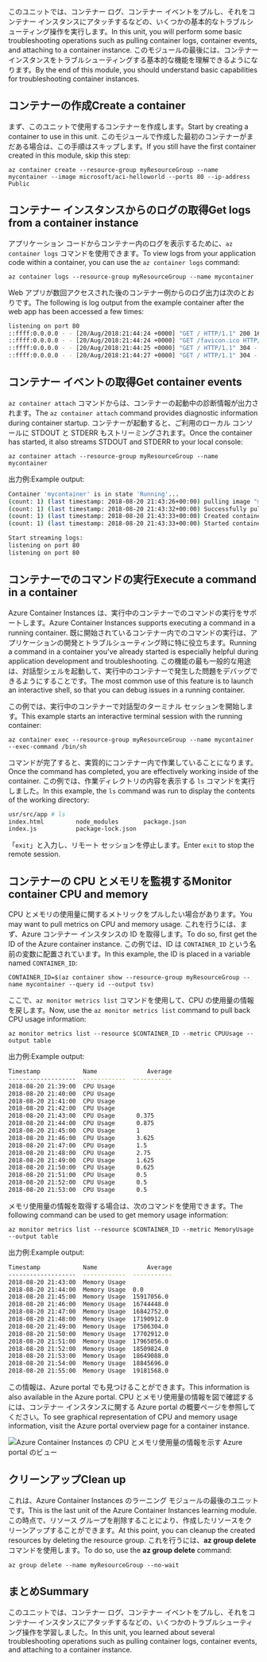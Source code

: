 <span data-ttu-id="bf507-101">このユニットでは、コンテナー ログ、コンテナー イベントをプルし、それをコンテナー インスタンスにアタッチするなどの、いくつかの基本的なトラブルシューティング操作を実行します。</span><span class="sxs-lookup"><span data-stu-id="bf507-101">In this unit, you will perform some basic troubleshooting operations such as pulling container logs, container events, and attaching to a container instance.</span></span> <span data-ttu-id="bf507-102">このモジュールの最後には、コンテナー インスタンスをトラブルシューティングする基本的な機能を理解できるようになります。</span><span class="sxs-lookup"><span data-stu-id="bf507-102">By the end of this module, you should understand basic capabilities for troubleshooting container instances.</span></span>

## <a name="create-a-container"></a><span data-ttu-id="bf507-103">コンテナーの作成</span><span class="sxs-lookup"><span data-stu-id="bf507-103">Create a container</span></span>

<span data-ttu-id="bf507-104">まず、このユニットで使用するコンテナーを作成します。</span><span class="sxs-lookup"><span data-stu-id="bf507-104">Start by creating a container to use in this unit.</span></span> <span data-ttu-id="bf507-105">このモジュールで作成した最初のコンテナーがまだある場合は、この手順はスキップします。</span><span class="sxs-lookup"><span data-stu-id="bf507-105">If you still have the first container created in this module, skip this step:</span></span>

```azurecli
az container create --resource-group myResourceGroup --name mycontainer --image microsoft/aci-helloworld --ports 80 --ip-address Public
```

## <a name="get-logs-from-a-container-instance"></a><span data-ttu-id="bf507-106">コンテナー インスタンスからのログの取得</span><span class="sxs-lookup"><span data-stu-id="bf507-106">Get logs from a container instance</span></span>

<span data-ttu-id="bf507-107">アプリケーション コードからコンテナー内のログを表示するために、`az container logs` コマンドを使用できます。</span><span class="sxs-lookup"><span data-stu-id="bf507-107">To view logs from your application code within a container, you can use the `az container logs` command:</span></span>

```azazurecli
az container logs --resource-group myResourceGroup --name mycontainer
```

<span data-ttu-id="bf507-108">Web アプリが数回アクセスされた後のコンテナー例からのログ出力は次のとおりです。</span><span class="sxs-lookup"><span data-stu-id="bf507-108">The following is log output from the example container after the web app has been accessed a few times:</span></span>

```bash
listening on port 80
::ffff:0.0.0.0 - - [20/Aug/2018:21:44:24 +0000] "GET / HTTP/1.1" 200 1663 "-" "Mozilla/5.0 (Macintosh; Intel Mac OS X 10_13_6) AppleWebKit/537.36 (KHTML, like Gecko) Chrome/68.0.3440.106 Safari/537.36"
::ffff:0.0.0.0 - - [20/Aug/2018:21:44:24 +0000] "GET /favicon.ico HTTP/1.1" 404 150 "http://23.101.136.193/" "Mozilla/5.0 (Macintosh; Intel Mac OS X 10_13_6) AppleWebKit/537.36 (KHTML, like Gecko) Chrome/68.0.3440.106 Safari/537.36"
::ffff:0.0.0.0 - - [20/Aug/2018:21:44:25 +0000] "GET / HTTP/1.1" 304 - "-" "Mozilla/5.0 (Macintosh; Intel Mac OS X 10_13_6) AppleWebKit/537.36 (KHTML, like Gecko) Chrome/68.0.3440.106 Safari/537.36"
::ffff:0.0.0.0 - - [20/Aug/2018:21:44:27 +0000] "GET / HTTP/1.1" 304 - "-" "Mozilla/5.0 (Macintosh; Intel Mac OS X 10_13_6) AppleWebKit/537.36 (KHTML, like Gecko) Chrome/68.0.3440.106 Safari/537.36"
```

## <a name="get-container-events"></a><span data-ttu-id="bf507-109">コンテナー イベントの取得</span><span class="sxs-lookup"><span data-stu-id="bf507-109">Get container events</span></span>

<span data-ttu-id="bf507-110">`az container attach` コマンドからは、コンテナーの起動中の診断情報が出力されます。</span><span class="sxs-lookup"><span data-stu-id="bf507-110">The `az container attach` command provides diagnostic information during container startup.</span></span> <span data-ttu-id="bf507-111">コンテナーが起動すると、ご利用のローカル コンソールに STDOUT と STDERR もストリーミングされます。</span><span class="sxs-lookup"><span data-stu-id="bf507-111">Once the container has started, it also streams STDOUT and STDERR to your local console:</span></span>

```azazurecli
az container attach --resource-group myResourceGroup --name mycontainer
```

<span data-ttu-id="bf507-112">出力例:</span><span class="sxs-lookup"><span data-stu-id="bf507-112">Example output:</span></span>


```bash
Container 'mycontainer' is in state 'Running'...
(count: 1) (last timestamp: 2018-08-20 21:43:26+00:00) pulling image "microsoft/aci-helloworld"
(count: 1) (last timestamp: 2018-08-20 21:43:32+00:00) Successfully pulled image "microsoft/aci-helloworld"
(count: 1) (last timestamp: 2018-08-20 21:43:33+00:00) Created container
(count: 1) (last timestamp: 2018-08-20 21:43:33+00:00) Started container

Start streaming logs:
listening on port 80
listening on port 80
```

## <a name="execute-a-command-in-a-container"></a><span data-ttu-id="bf507-113">コンテナーでのコマンドの実行</span><span class="sxs-lookup"><span data-stu-id="bf507-113">Execute a command in a container</span></span>

<span data-ttu-id="bf507-114">Azure Container Instances は、実行中のコンテナーでのコマンドの実行をサポートします。</span><span class="sxs-lookup"><span data-stu-id="bf507-114">Azure Container Instances supports executing a command in a running container.</span></span> <span data-ttu-id="bf507-115">既に開始されているコンテナー内でのコマンドの実行は、アプリケーションの開発とトラブルシューティング時に特に役立ちます。</span><span class="sxs-lookup"><span data-stu-id="bf507-115">Running a command in a container you've already started is especially helpful during application development and troubleshooting.</span></span> <span data-ttu-id="bf507-116">この機能の最も一般的な用途は、対話型シェルを起動して、実行中のコンテナーで発生した問題をデバッグできるようにすることです。</span><span class="sxs-lookup"><span data-stu-id="bf507-116">The most common use of this feature is to launch an interactive shell, so that you can debug issues in a running container.</span></span>

<span data-ttu-id="bf507-117">この例では、実行中のコンテナーで対話型のターミナル セッションを開始します。</span><span class="sxs-lookup"><span data-stu-id="bf507-117">This example starts an interactive terminal session with the running container:</span></span>

```azurecli
az container exec --resource-group myResourceGroup --name mycontainer --exec-command /bin/sh
```

<span data-ttu-id="bf507-118">コマンドが完了すると、実質的にコンテナー内で作業していることになります。</span><span class="sxs-lookup"><span data-stu-id="bf507-118">Once the command has completed, you are effectively working inside of the container.</span></span> <span data-ttu-id="bf507-119">この例では、作業ディレクトリの内容を表示する `ls` コマンドを実行しました。</span><span class="sxs-lookup"><span data-stu-id="bf507-119">In this example, the `ls` command was run to display the contents of the working directory:</span></span>

```bash
usr/src/app # ls
index.html         node_modules       package.json
index.js           package-lock.json
```

<span data-ttu-id="bf507-120">「`exit`」と入力し、リモート セッションを停止します。</span><span class="sxs-lookup"><span data-stu-id="bf507-120">Enter `exit` to stop the remote session.</span></span>

## <a name="monitor-container-cpu-and-memory"></a><span data-ttu-id="bf507-121">コンテナーの CPU とメモリを監視する</span><span class="sxs-lookup"><span data-stu-id="bf507-121">Monitor container CPU and memory</span></span>

<span data-ttu-id="bf507-122">CPU とメモリの使用量に関するメトリックをプルしたい場合があります。</span><span class="sxs-lookup"><span data-stu-id="bf507-122">You may want to pull metrics on CPU and memory usage.</span></span> <span data-ttu-id="bf507-123">これを行うには、まず、Azure コンテナー インスタンスの ID を取得します。</span><span class="sxs-lookup"><span data-stu-id="bf507-123">To do so, first get the ID of the Azure container instance.</span></span> <span data-ttu-id="bf507-124">この例では、ID は `CONTAINER_ID` という名前の変数に配置されています。</span><span class="sxs-lookup"><span data-stu-id="bf507-124">In this example, the ID is placed in a variable named `CONTAINER_ID`:</span></span>

```azurecli
CONTAINER_ID=$(az container show --resource-group myResourceGroup --name mycontainer --query id --output tsv)
```

<span data-ttu-id="bf507-125">ここで、`az monitor metrics list` コマンドを使用して、CPU の使用量の情報を戻します。</span><span class="sxs-lookup"><span data-stu-id="bf507-125">Now, use the `az monitor metrics list` command to pull back CPU usage information:</span></span>

```azurecli
az monitor metrics list --resource $CONTAINER_ID --metric CPUUsage --output table
```

<span data-ttu-id="bf507-126">出力例:</span><span class="sxs-lookup"><span data-stu-id="bf507-126">Example output:</span></span>

```bash
Timestamp            Name              Average
-------------------  ------------  -----------
2018-08-20 21:39:00  CPU Usage
2018-08-20 21:40:00  CPU Usage
2018-08-20 21:41:00  CPU Usage
2018-08-20 21:42:00  CPU Usage
2018-08-20 21:43:00  CPU Usage      0.375
2018-08-20 21:44:00  CPU Usage      0.875
2018-08-20 21:45:00  CPU Usage      1
2018-08-20 21:46:00  CPU Usage      3.625
2018-08-20 21:47:00  CPU Usage      1.5
2018-08-20 21:48:00  CPU Usage      2.75
2018-08-20 21:49:00  CPU Usage      1.625
2018-08-20 21:50:00  CPU Usage      0.625
2018-08-20 21:51:00  CPU Usage      0.5
2018-08-20 21:52:00  CPU Usage      0.5
2018-08-20 21:53:00  CPU Usage      0.5
```

<span data-ttu-id="bf507-127">メモリ使用量の情報を取得する場合は、次のコマンドを使用できます。</span><span class="sxs-lookup"><span data-stu-id="bf507-127">The following command can be used to get memory usage information:</span></span>

```azurecli
az monitor metrics list --resource $CONTAINER_ID --metric MemoryUsage --output table
```

<span data-ttu-id="bf507-128">出力例:</span><span class="sxs-lookup"><span data-stu-id="bf507-128">Example output:</span></span>

```bash
Timestamp            Name              Average
-------------------  ------------  -----------
2018-08-20 21:43:00  Memory Usage
2018-08-20 21:44:00  Memory Usage  0.0
2018-08-20 21:45:00  Memory Usage  15917056.0
2018-08-20 21:46:00  Memory Usage  16744448.0
2018-08-20 21:47:00  Memory Usage  16842752.0
2018-08-20 21:48:00  Memory Usage  17190912.0
2018-08-20 21:49:00  Memory Usage  17506304.0
2018-08-20 21:50:00  Memory Usage  17702912.0
2018-08-20 21:51:00  Memory Usage  17965056.0
2018-08-20 21:52:00  Memory Usage  18509824.0
2018-08-20 21:53:00  Memory Usage  18649088.0
2018-08-20 21:54:00  Memory Usage  18845696.0
2018-08-20 21:55:00  Memory Usage  19181568.0
```

<span data-ttu-id="bf507-129">この情報は、Azure portal でも見つけることができます。</span><span class="sxs-lookup"><span data-stu-id="bf507-129">This information is also available in the Azure portal.</span></span> <span data-ttu-id="bf507-130">CPU とメモリ使用量の情報を図で確認するには、コンテナー インスタンスに関する Azure portal の概要ページを参照してください。</span><span class="sxs-lookup"><span data-stu-id="bf507-130">To see graphical representation of CPU and memory usage information, visit the Azure portal overview page for a container instance.</span></span>

![Azure Container Instances の CPU とメモリ使用量の情報を示す Azure portal のビュー](../media-draft/cpu-memory.png)

## <a name="clean-up"></a><span data-ttu-id="bf507-132">クリーンアップ</span><span class="sxs-lookup"><span data-stu-id="bf507-132">Clean up</span></span>
<!---TODO: Do we need to include cleanup for the free education tier?--->

<span data-ttu-id="bf507-133">これは、Azure Container Instances のラーニング モジュールの最後のユニットです。</span><span class="sxs-lookup"><span data-stu-id="bf507-133">This is the last unit of the Azure Container Instances learning module.</span></span> <span data-ttu-id="bf507-134">この時点で、リソース グループを削除することにより、作成したリソースをクリーンアップすることができます。</span><span class="sxs-lookup"><span data-stu-id="bf507-134">At this point, you can cleanup the created resources by deleting the resource group.</span></span> <span data-ttu-id="bf507-135">これを行うには、**az group delete** コマンドを使用します。</span><span class="sxs-lookup"><span data-stu-id="bf507-135">To do so, use the **az group delete** command:</span></span>

```azurecli
az group delete --name myResourceGroup --no-wait
```

## <a name="summary"></a><span data-ttu-id="bf507-136">まとめ</span><span class="sxs-lookup"><span data-stu-id="bf507-136">Summary</span></span>

<span data-ttu-id="bf507-137">このユニットでは、コンテナー ログ、コンテナー イベントをプルし、それをコンテナ― インスタンスにアタッチするなどの、いくつかのトラブルシューティング操作を学習しました。</span><span class="sxs-lookup"><span data-stu-id="bf507-137">In this unit, you learned about several troubleshooting operations such as pulling container logs, container events, and attaching to a container instance.</span></span>